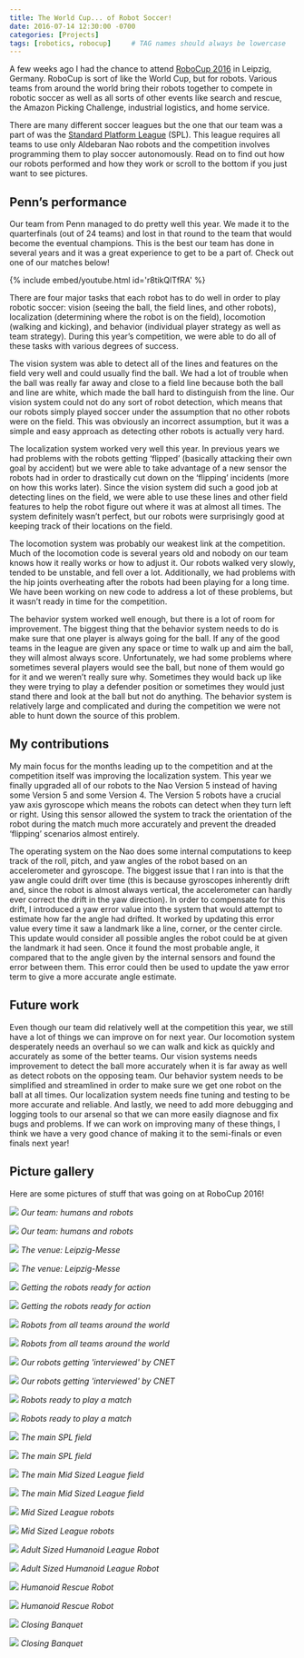 ```yaml
---
title: The World Cup... of Robot Soccer!
date: 2016-07-14 12:30:00 -0700
categories: [Projects]
tags: [robotics, robocup]     # TAG names should always be lowercase
---
```


A few weeks ago I had the chance to attend [RoboCup 2016](https://www.robocup.org/) in Leipzig, Germany. RoboCup is sort of like the World Cup, but for robots. Various teams from around the world bring their robots together to compete in robotic soccer as well as all sorts of other events like search and rescue, the Amazon Picking Challenge, industrial logistics, and home service. 

There are many different soccer leagues but the one that our team was a part of was the [Standard Platform League](http://www.tzi.de/spl/bin/view/Website/WebHome) (SPL). This league requires all teams to use only Aldebaran Nao robots and the competition involves programming them to play soccer autonomously. Read on to find out how our robots performed and how they work or scroll to the bottom if you just want to see pictures.

## Penn’s performance

Our team from Penn managed to do pretty well this year. We made it to the quarterfinals (out of 24 teams) and lost in that round to the team that would become the eventual champions. This is the best our team has done in several years and it was a great experience to get to be a part of.  Check out one of our matches below!

{% include embed/youtube.html id='r8tikQlTfRA' %}

There are four major tasks that each robot has to do well in order to play robotic soccer: vision (seeing the ball, the field lines, and other robots), localization (determining where the robot is on the field), locomotion (walking and kicking), and behavior (individual player strategy as well as team strategy). During this year’s competition, we were able to do all of these tasks with various degrees of success.

The vision system was able to detect all of the lines and features on the field very well and could usually find the ball. We had a lot of trouble when the ball was really far away and close to a field line because both the ball and line are white, which made the ball hard to distinguish from the line. Our vision system could not do any sort of robot detection, which means that our robots simply played soccer under the assumption that no other robots were on the field. This was obviously an incorrect assumption, but it was a simple and easy approach as detecting other robots is actually very hard.

The localization system worked very well this year. In previous years we had problems with the robots getting ‘flipped’ (basically attacking their own goal by accident) but we were able to take advantage of a new sensor the robots had in order to drastically cut down on the ‘flipping’ incidents (more on how this works later). Since the vision system did such a good job at detecting lines on the field, we were able to use these lines and other field features to help the robot figure out where it was at almost all times. The system definitely wasn’t perfect, but our robots were surprisingly good at keeping track of their locations on the field.

The locomotion system was probably our weakest link at the competition. Much of the locomotion code is several years old and nobody on our team knows how it really works or how to adjust it. Our robots walked very slowly, tended to be unstable, and fell over a lot. Additionally, we had problems with the hip joints overheating after the robots had been playing for a long time. We have been working on new code to address a lot of these problems, but it wasn’t ready in time for the competition. 

The behavior system worked well enough, but there is a lot of room for improvement. The biggest thing that the behavior system needs to do is make sure that one player is always going for the ball. If any of the good teams in the league are given any space or time to walk up and aim the ball, they will almost always score. Unfortunately, we had some problems where sometimes several players would see the ball, but none of them would go for it and we weren’t really sure why. Sometimes they would back up like they were trying to play a defender position or sometimes they would just stand there and look at the ball but not do anything. The behavior system is relatively large and complicated and during the competition we were not able to hunt down the source of this problem.

## My contributions

My main focus for the months leading up to the competition and at the competition itself was improving the localization system. This year we finally upgraded all of our robots to the Nao Version 5 instead of having some Version 5 and some Version 4. The Version 5 robots have a crucial yaw axis gyroscope which means the robots can detect when they turn left or right. Using this sensor allowed the system to track the orientation of the robot during the match much more accurately and prevent the dreaded ‘flipping’ scenarios almost entirely.

The operating system on the Nao does some internal computations to keep track of the roll, pitch, and yaw angles of the robot based on an accelerometer and gyroscope. The biggest issue that I ran into is that the yaw angle could drift over time (this is because gyroscopes inherently drift and, since the robot is almost always vertical,  the accelerometer can hardly ever correct the drift in the yaw direction). In order to compensate for this drift, I introduced a yaw error value into the system that would attempt to estimate how far the angle had drifted. It worked by updating this error value every time it saw a landmark like a line, corner, or the center circle. This update would consider all possible angles the robot could be at given the landmark it had seen. Once it found the most probable angle, it compared that to the angle given by the internal sensors and found the error between them. This error could then be used to update the yaw error term to give a more accurate angle estimate.

## Future work

Even though our team did relatively well at the competition this year, we still have a lot of things we can improve on for next year. Our locomotion system desperately needs an overhaul so we can walk and kick as quickly and accurately as some of the better teams. Our vision systems needs improvement to detect the ball more accurately when it is far away as well as detect robots on the opposing team. Our behavior system needs to be simplified and streamlined in order to make sure we get one robot on the ball at all times. Our localization system needs fine tuning and testing to be more accurate and reliable. And lastly, we need to add more debugging and logging tools to our arsenal so that we can more easily diagnose and fix bugs and problems. If we can work on improving many of these things, I think we have a very good chance of making it to the semi-finals or even finals next year!

## Picture gallery

Here are some pictures of stuff that was going on at RoboCup 2016!

![](/assets/MyFirstComputerBuild/parts.jpg)
_Our team: humans and robots_

![](/assets/MyFirstComputerBuild/parts.jpg)
_Our team: humans and robots_

![](/assets/MyFirstComputerBuild/parts.jpg)
_The venue: Leipzig-Messe_

![](/assets/MyFirstComputerBuild/parts.jpg)
_The venue: Leipzig-Messe_

![](/assets/MyFirstComputerBuild/parts.jpg)
_Getting the robots ready for action_

![](/assets/MyFirstComputerBuild/parts.jpg)
_Getting the robots ready for action_

![](/assets/MyFirstComputerBuild/parts.jpg)
_Robots from all teams around the world_

![](/assets/MyFirstComputerBuild/parts.jpg)
_Robots from all teams around the world_

![](/assets/MyFirstComputerBuild/parts.jpg)
_Our robots getting 'interviewed' by CNET_

![](/assets/MyFirstComputerBuild/parts.jpg)
_Our robots getting 'interviewed' by CNET_

![](/assets/MyFirstComputerBuild/parts.jpg)
_Robots ready to play a match_

![](/assets/MyFirstComputerBuild/parts.jpg)
_Robots ready to play a match_

![](/assets/MyFirstComputerBuild/parts.jpg)
_The main SPL field_

![](/assets/MyFirstComputerBuild/parts.jpg)
_The main SPL field_

![](/assets/MyFirstComputerBuild/parts.jpg)
_The main Mid Sized League field_

![](/assets/MyFirstComputerBuild/parts.jpg)
_The main Mid Sized League field_

![](/assets/MyFirstComputerBuild/parts.jpg)
_Mid Sized League robots_

![](/assets/MyFirstComputerBuild/parts.jpg)
_Mid Sized League robots_

![](/assets/MyFirstComputerBuild/parts.jpg)
_Adult Sized Humanoid League Robot_

![](/assets/MyFirstComputerBuild/parts.jpg)
_Adult Sized Humanoid League Robot_

![](/assets/MyFirstComputerBuild/parts.jpg)
_Humanoid Rescue Robot_

![](/assets/MyFirstComputerBuild/parts.jpg)
_Humanoid Rescue Robot_

![](/assets/MyFirstComputerBuild/parts.jpg)
_Closing Banquet_

![](/assets/MyFirstComputerBuild/parts.jpg)
_Closing Banquet_

